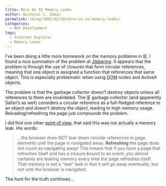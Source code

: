 ```yaml
---
title: More On IE Memory Leaks
author: Nicholas C. Zakas
permalink: /blog/2005/02/10/more-on-ie-memory-leaks/
categories:
  - Web Development
tags:
  - Internet Explorer
  - Memory Leaks
---
```

I&#8217;ve been doing a little more homework on the memory problems in <acronym title="Internet Explorer">IE</acronym>. I found a nice summation of the problem at <a title="JavaScript Closures - The IE Memory Leak Problem" rel="external" href="http://jibbering.com/faq/faq_notes/closures.html#clMem">Jibbering</a>. It appears that the problem is through the use of closures that form circular references, meaning that one object is assigned a function that references that same object. This is especially problematic when using <acronym title="Document Object Model">DOM</acronym> nodes and ActiveX objects.

The problem is that the garbage collector doesn&#8217;t destroy objects unless all references to them are invalidated. The <acronym title="Internet Explorer">IE</acronym> garbage collector (and apparently Safari&#8217;s as well) considers a circular reference as a full-fledged reference to an object and doesn&#8217;t destroy the object, leading to high memory usage. Reloading/refreshing the page just compounds the problem.

I did find one other <a title="What are closures?" rel="external" href="http://weblogs.asp.net/ericlippert/archive/2003/09/17/53028.aspx">point of view</a>, that said this was not actually a memory leak. His words:

> &#8230;the browser does NOT tear down circular references in page elements until the page is navigated away. **Refreshing** the page does not count as navigating away! This means that if you have a page that refreshes itself and has a closure bound to an event, you almost certainly are leaking memory every time the page refreshes itself. That memory is not a &#8220;real&#8221; leak in that it will go away eventually, but not until the browser is navigated.

The hunt for the truth continues&#8230;
